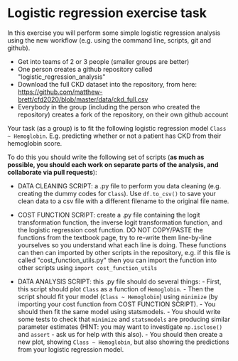 # Logistic regression exercise task

In this exercise you will perform some simple logistic regression analysis using the new workflow (e.g. using the command line, scripts, git and github).

- Get into teams of 2 or 3 people (smaller groups are better)
- One person creates a github repository called "logistic_regression_analysis"
- Download the full CKD dataset into the repository, from here: https://github.com/matthew-brett/cfd2020/blob/master/data/ckd_full.csv
- Everybody in the group (including the person who created the repository) creates a fork of the repository, on their own github account

Your task (as a group) is to fit the following logistic regression model `Class ~ Hemoglobin`. E.g. predicting whether or not a patient has CKD from their hemoglobin score.

To do this you should write the following set of scripts (**as much as possible, you should each work on separate parts of the analysis, and collaborate via pull requests**):

- DATA CLEANING SCRIPT: a .py file to perform you data cleaning (e.g. creating the dummy codes for `Class`). Use `df.to_csv()` to save your clean data to a csv file with a different filename to the original file name.

- COST FUNCTION SCRIPT: create a .py file containing the logit transformation function, the inverse logit transformation function, and the logistic regression cost function. DO NOT COPY/PASTE the functions from the textbook page, try to re-write them line-by-line yourselves so you understand what each line is doing. These functions can then can imported by other scripts in the repository, e.g. if this file is called "cost_function_utils.py" then you can import the function into other scripts using `import cost_function_utils`

- DATA ANALYSIS SCRIPT: this .py file should do several things:
        - First, this script should plot `Class` as a function of `Hemoglobin`. 
        - Then the script should fit your model (`Class ~ Hemoglobin`) using `minimize` (by importing your cost function from COST FUNCTION SCRIPT). 
        - You should then fit the same model using statsmodels.
        - You should write some tests to check that `minimize` and `statsmodels` are producing similar parameter estimates (HINT: you may want to investigate `np.isclose()` and `assert` - ask us for help with this also).
        - You should then create a new plot, showing `Class ~ Hemoglobin`, but 
        also showing the predictions from your logistic regression model.
